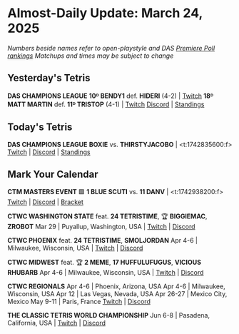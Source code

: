 # Almost-Daily Update: March 24, 2025
*Numbers beside names refer to open-playstyle and DAS [Premiere Poll rankings](https://docs.google.com/document/d/1uooeTGP5QtbZ8Z5DtetN0N56e1H6rQixL6t5YtMjsAc/edit?tab=t.0)*
*Matchups and times may be subject to change*

## Yesterday's Tetris
**DAS CHAMPIONS LEAGUE**
**10ᴰ BENDY1** def. **HIDERI** (4-2)  |  [Twitch](https://www.twitch.tv/videos/2413581471?t=00h08m35s)
**18ᴰ MATT MARTIN** def. **11ᴰ TRISTOP** (4-1)  |  [Twitch](https://www.twitch.tv/videos/2413581471?t=01h09m45s)
[Discord](https://tinyurl.com/dcltetris)  |  [Standings](https://docs.google.com/spreadsheets/d/1nEN0MAbueG36UDkpfUsPZEmAMuKif6IcLAmJ8iZhCe8/edit?gid=810776162#gid=810776162)

## Today's Tetris
**DAS CHAMPIONS LEAGUE**
**BOXIE** vs. **THIRSTYJACOBO**  |  <t:1742835600:f>
[Twitch](https://twitch.tv/dastetris)  |  [Discord](https://tinyurl.com/dcltetris)  |  [Standings](https://docs.google.com/spreadsheets/d/1nEN0MAbueG36UDkpfUsPZEmAMuKif6IcLAmJ8iZhCe8/edit?gid=810776162#gid=810776162)

## Mark Your Calendar
**CTM MASTERS EVENT**
:green_square:  **1 BLUE SCUTI** vs. **11 DANV**  |  <t:1742938200:f>
[Twitch](https://twitch.tv/monthlytetris)  |  [Discord](https://go.ctm.gg/event/ctm-february-2025/masters-event/)  |  [Bracket](https://go.ctm.gg/event/ctm-february-2025/masters-event/)

**CTWC WASHINGTON STATE**
feat. **24 TETRISTIME**, :trophy: **BIGGIEMAC**, **ZROBOT**
Mar 29  |  Puyallup, Washington, USA  |  [Twitch](https://www.twitch.tv/classictetris)  |  [Discord](https://tinyurl.com/ctwcdiscord) 

**CTWC PHOENIX**
feat. **24 TETRISTIME**, **SMOLJORDAN**
Apr 4-6  |  Milwaukee, Wisconsin, USA  |  [Twitch](https://www.twitch.tv/classictetris)  |  [Discord](https://tinyurl.com/ctwcdiscord) 

**CTWC MIDWEST**
feat. :trophy: **2 MEME**, **17 HUFFULUFUGUS**, **VICIOUS RHUBARB**
Apr 4-6  |  Milwaukee, Wisconsin, USA  |  [Twitch](https://www.twitch.tv/classictetris)  |  [Discord](https://tinyurl.com/ctwcdiscord) 

**CTWC REGIONALS**
Apr 4-6  |  Phoenix, Arizona, USA
Apr 4-6  |  Milwaukee, Wisconsin, USA
Apr 12  |  Las Vegas, Nevada, USA
Apr 26-27  |  Mexico City, Mexico
May 9-11  |  Paris, France
[Twitch](https://www.twitch.tv/classictetris)  |  [Discord](https://tinyurl.com/ctwcdiscord)

**THE CLASSIC TETRIS WORLD CHAMPIONSHIP**
Jun 6-8  |  Pasadena, California, USA  |  [Twitch](https://www.twitch.tv/classictetris)  |  [Discord](https://tinyurl.com/ctwcdiscord)